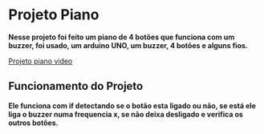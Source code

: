 # Projeto Piano

**Nesse projeto foi feito um piano de 4 botões que funciona com um buzzer, foi usado, um arduino UNO, um buzzer, 4 botões e alguns fios.** 

[Projeto piano video](https://www.youtube.com/shorts/MI3I3fLNsK8)

## Funcionamento do Projeto
**Ele funciona com if detectando se o botão esta ligado ou não, se está ele liga o buzzer numa frequencia x, se não deixa desligado e verifica os outros botões.**
